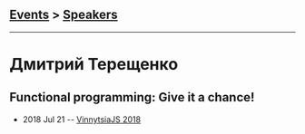 ## [Events](../README.md) > [Speakers](../speakers.md)
---

# Дмитрий Терещенко

## Functional programming: Give it a chance!
- 2018 Jul 21 -- [VinnytsiaJS 2018](https://youtu.be/M-rRkTAj5wg)    
